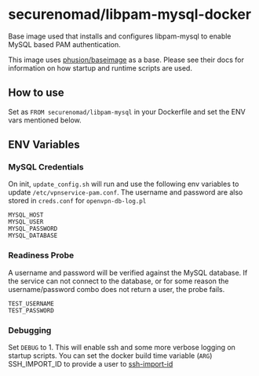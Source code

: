 # securenomad/libpam-mysql-docker

Base image used that installs and configures libpam-mysql to enable MySQL based PAM authentication.

This image uses [phusion/baseimage](https://github.com/phusion/baseimage-docker) as a base. Please see their docs for information on how startup and runtime scripts are used.

## How to use

Set as `FROM securenomad/libpam-mysql` in your Dockerfile and set the ENV vars mentioned below.

## ENV Variables

### MySQL Credentials

On init, `update_config.sh` will run and use the following env variables to update `/etc/vpnservice-pam.conf`. The username and password are also stored in `creds.conf` for `openvpn-db-log.pl`

```
MYSQL_HOST
MYSQL_USER
MYSQL_PASSWORD
MYSQL_DATABASE
```

### Readiness Probe

A username and password will be verified against the MySQL database. If the service can not connect to the database, or for some reason the username/password combo does not return a user, the probe fails.

```
TEST_USERNAME
TEST_PASSWORD
```

### Debugging

Set `DEBUG` to 1\. This will enable ssh and some more verbose logging on startup scripts. You can set the docker build time variable (`ARG`) SSH_IMPORT_ID to provide a user to [ssh-import-id](http://manpages.ubuntu.com/manpages/bionic/man1/ssh-import-id.1.html)
